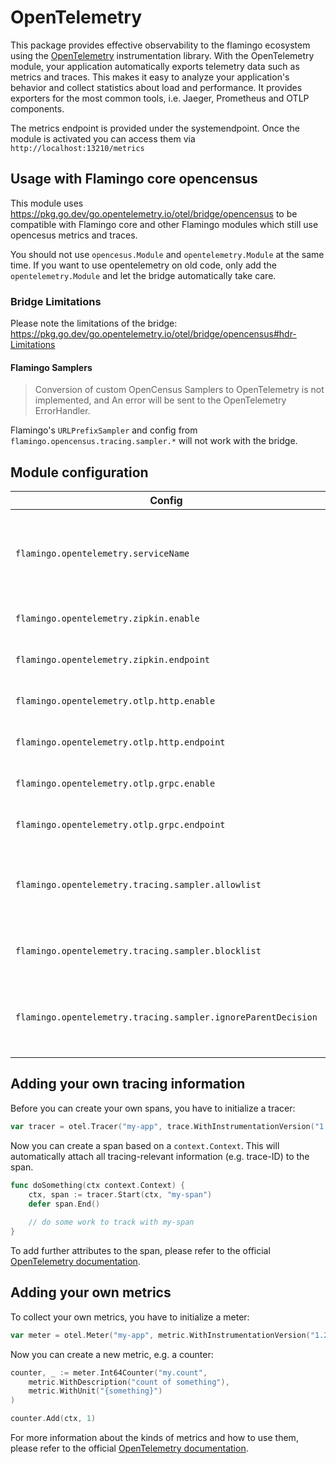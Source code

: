 # OpenTelemetry

This package provides effective observability to the flamingo ecosystem using
the [OpenTelemetry](https://opentelemetry.io/) instrumentation library.
With the OpenTelemetry module, your application automatically exports telemetry data such as metrics and traces.
This makes it easy to analyze your application's behavior and collect statistics about load and performance.
It provides exporters for the most common tools, i.e. Jaeger, Prometheus and OTLP components.

The metrics endpoint is provided under the systemendpoint. Once the module is activated you can access them
via `http://localhost:13210/metrics`

## Usage with Flamingo core opencensus

This module uses https://pkg.go.dev/go.opentelemetry.io/otel/bridge/opencensus to be compatible with Flamingo core and 
other Flamingo modules which still use opencesus metrics and traces.

You should not use `opencesus.Module` and `opentelemetry.Module` at the same time. If you want to use opentelemetry on old code, 
only add the `opentelemetry.Module` and let the bridge automatically take care.

### Bridge Limitations

Please note the limitations of the bridge: https://pkg.go.dev/go.opentelemetry.io/otel/bridge/opencensus#hdr-Limitations

#### Flamingo Samplers

> Conversion of custom OpenCensus Samplers to OpenTelemetry is not implemented, and An error will be sent to the OpenTelemetry ErrorHandler.

Flamingo's `URLPrefixSampler` and config from `flamingo.opencensus.tracing.sampler.*` will not work with the bridge.

## Module configuration

| Config                                                        | Default Value                        | Description                                                                                                                                                           |
|---------------------------------------------------------------|--------------------------------------|-----------------------------------------------------------------------------------------------------------------------------------------------------------------------|
| `flamingo.opentelemetry.serviceName`                          | `flamingo`                           | serviceName is automatically added to all traces as `service.name` attribute                                                                                          |
| `flamingo.opentelemetry.zipkin.enable`                        | `false`                              | enables the zipkin exporter                                                                                                                                           |
| `flamingo.opentelemetry.zipkin.endpoint`                      | `http://localhost:9411/api/v2/spans` | URL to the zipkin instance                                                                                                                                            |
| `flamingo.opentelemetry.otlp.http.enable`                     | `false`                              | enables the OTLP HTTP exporter                                                                                                                                        |
| `flamingo.opentelemetry.otlp.http.endpoint`                   | `http://localhost:4318/v1/traces`    | URL to the OTLP collector                                                                                                                                             |
| `flamingo.opentelemetry.otlp.grpc.enable`                     | `false`                              | enables the OTLP gRPC exporter                                                                                                                                        |
| `flamingo.opentelemetry.otlp.grpc.endpoint`                   | `grpc://localhost:4317/v1/traces`    | URL to the OTLP collector                                                                                                                                             |
| `flamingo.opentelemetry.tracing.sampler.allowlist`            | `[]`                                 | list of URL paths that are sampled; if empty, all paths are allowed                                                                                                   |
| `flamingo.opentelemetry.tracing.sampler.blocklist`            | `[]`                                 | list of URL paths that are never sampled                                                                                                                              |
| `flamingo.opentelemetry.tracing.sampler.ignoreParentDecision` | `true`                               | if `true`, we will ignore sampling decisions of the parent span                                                                                                       |

## Adding your own tracing information

Before you can create your own spans, you have to initialize a tracer:

```go
var tracer = otel.Tracer("my-app", trace.WithInstrumentationVersion("1.2.3"))
```

Now you can create a span based on a `context.Context`. This will automatically attach all tracing-relevant
information (e.g. trace-ID) to the span.

```go
func doSomething(ctx context.Context) {
	ctx, span := tracer.Start(ctx, "my-span")
	defer span.End() 
	
	// do some work to track with my-span
}
```

To add further attributes to the span, please refer to the
official [OpenTelemetry documentation](https://opentelemetry.io/docs/instrumentation/go/manual/#traces).

## Adding your own metrics

To collect your own metrics, you have to initialize a meter:

```go
var meter = otel.Meter("my-app", metric.WithInstrumentationVersion("1.2.3"))
```

Now you can create a new metric, e.g. a counter:

```go
counter, _ := meter.Int64Counter("my.count", 
	metric.WithDescription("count of something"),
	metric.WithUnit("{something}")
)

counter.Add(ctx, 1)
```

For more information about the kinds of metrics and how to use them, please refer to the
official [OpenTelemetry documentation](https://opentelemetry.io/docs/instrumentation/go/manual/#metrics).
